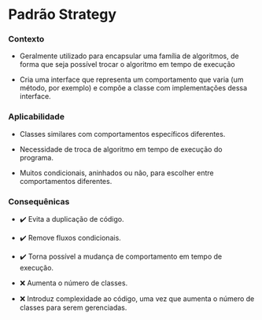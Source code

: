 # Padrão Strategy

<h3>Contexto</h3>

- Geralmente utilizado para encapsular uma família de algoritmos, de forma que seja possível trocar o algoritmo em tempo de execução 

- Cria uma interface que representa um comportamento que varia (um método, por exemplo) e compõe a classe com implementações dessa interface.

<h3>Aplicabilidade</h3>

- Classes similares com comportamentos específicos diferentes.

- Necessidade de troca de algoritmo em tempo de execução do programa.

- Muitos condicionais, aninhados ou não, para escolher entre comportamentos diferentes.

<h3>Consequênicas</h3>

- :heavy_check_mark: Evita a duplicação de código.

- :heavy_check_mark: Remove fluxos condicionais.

- :heavy_check_mark: Torna possível a mudança de comportamento em tempo de execução.

- :x: Aumenta o número de classes.

- :x: Introduz complexidade ao código, uma vez que aumenta o número de classes para serem gerenciadas.